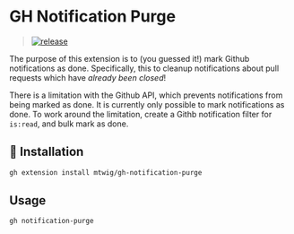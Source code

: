 # GH Notification Purge

> [![release](https://github.com/mtwig/gh-notification-purge/actions/workflows/release.yml/badge.svg)](https://github.com/mtwig/gh-notification-purge/actions/workflows/release.yml)

The purpose of this extension is to (you guessed it!) mark Github notifications as done. 
Specifically, this to cleanup notifications about pull requests which have _already been closed_!

There is a limitation with the Github API, which prevents notifications from being marked as done. It is currently only possible to mark notifications as done.
To work around the limitation, create a Githb notification filter for `is:read`, and bulk mark as done.

## 🚀 Installation

```bash
gh extension install mtwig/gh-notification-purge
```

## Usage
```bash
gh notification-purge
```



